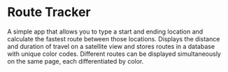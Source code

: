 # Route Tracker

A simple app that allows you to type a start and ending location and calculate the fastest route between those locations. Displays the distance and duration of travel on a satellite view and stores routes in a database with unique color codes. Different routes can be displayed simultaneously on the same page, each differentiated by color.
